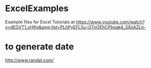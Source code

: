 # ExcelExamples
Example files for Excel Tutorials at https://www.youtube.com/watch?v=dEGVT1_yHKg&amp;list=PLhPyEFL5u-i3ToOEhCPbpak4_S8zAZLn-

# to generate date

http://www.randat.com/
